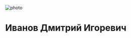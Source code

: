 ![photo](https://user-images.githubusercontent.com/51052680/113974905-24fc7180-9858-11eb-9c31-910aeab3aa36.jpg)
# Иванов Дмитрий Игоревич

